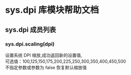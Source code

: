 # sys.dpi 库模块帮助文档

<a id="sys.dpi"></a>
## sys.dpi 成员列表


<a id="sys.dpi.scaling"></a>
### sys.dpi.scaling(dpi) 
 设置系统 DPI 缩放,成功返回新的设置值,  
可选值：100,125,150,175,200,225,250,300,350,400,450,500  
不指定参数或参数为 false 恢复默认缩放值
